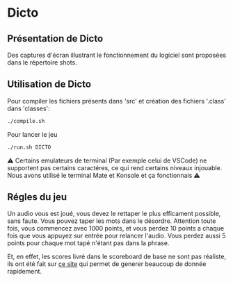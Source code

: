 # Dicto 

## Présentation de Dicto

Des captures d'écran illustrant le fonctionnement du logiciel sont proposées dans le répertoire shots.


## Utilisation de Dicto

Pour compiler les fichiers présents dans 'src' et création des fichiers '.class' dans 'classes':
```bash
./compile.sh
```
Pour lancer le jeu
```bash
./run.sh DICTO
```

⚠️ Certains emulateurs de terminal (Par exemple celui de VSCode) ne supportent pas certains caractéres, ce qui rend certains niveaux injouable. Nous avons utilisé le terminal Mate et Konsole et ça fonctionnais ⚠️

## Régles du jeu

Un audio vous est joué, vous devez le rettaper le plus efficament possible, sans faute. Vous pouvez taper les mots dans le désordre.  Attention toute fois, vous commencez avec 1000 points, et vous perdez 10 points a chaque fois que vous appuyez sur entrée pour relancer l'audio. Vous perdez aussi 5 points pour chaque mot tapé n'étant pas dans la phrase.

Et, en effet, les scores livré dans le scoreboard de base ne sont pas réaliste, ils ont été fait sur [ce site](https://generatedata.com/generator) qui permet de generer beaucoup de donnée rapidement.